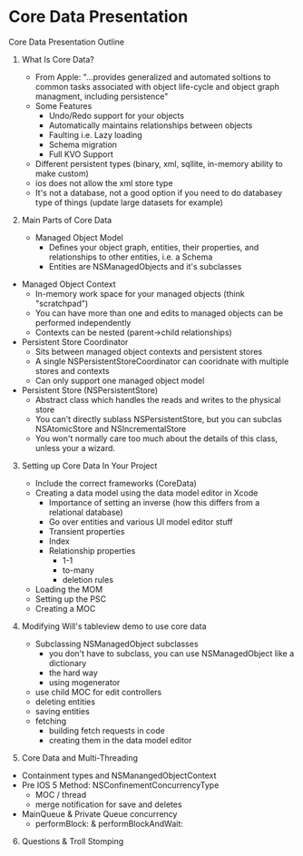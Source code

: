 # Core Data Presentation

Core Data Presentation Outline

1. What Is Core Data?
   - From Apple: "...provides generalized and automated soltions to common tasks associated with object life-cycle
   and object graph managment, including persistence"
   - Some Features
	   - Undo/Redo support for your objects
	   - Automatically maintains relationships between objects
	   - Faulting i.e. Lazy loading
	   - Schema migration
	   - Full KVO Support
   - Different persistent types (binary, xml, sqllite, in-memory ability to make custom) 
	- ios does not allow the xml store type
   - It's not a database, not a good option if you need to do databasey type of things (update large datasets for example)
   
2. Main Parts of Core Data
   - Managed Object Model
	 - Defines your object graph, entities, their properties, and relationships to other entities, i.e. a Schema
	 - Entities are NSManagedObjects and it's subclasses
  - Managed Object Context
	- In-memory work space for your managed objects (think "scratchpad")
	- You can have more than one and edits to managed objects can be performed independently
	- Contexts can be nested (parent->child relationships)
   - Persistent Store Coordinator
	 - Sits between managed object contexts and persistent stores
	 - A single NSPersistentStoreCoordinator can cooridnate with multiple stores and contexts
	 - Can only support one managed object model
   - Persistent Store (NSPersistentStore)
	 - Abstract class which handles the reads and writes to the physical store
	 - You can't directly sublass NSPersistentStore, but you can subclas NSAtomicStore and NSIncrementalStore
	 - You won't normally care too much about the details of this class, unless your a wizard.

3. Setting up Core Data In Your Project
   - Include the correct frameworks (CoreData)
   - Creating a data model using the data model editor in Xcode
	 - Importance of setting an inverse (how this differs from a relational database)
	 - Go over entities and various UI model editor stuff
	 - Transient properties
	 - Index
	 - Relationship properties
	   - 1-1
	   - to-many
	   - deletion rules
   - Loading the MOM
   - Setting up the PSC
   - Creating a MOC

4. Modifying Will's tableview demo to use core data
   - Subclassing NSManagedObject subclasses
	 - you don't have to subclass, you can use NSManagedObject like a dictionary
	 - the hard way
	 - using mogenerator 
   - use child MOC for edit controllers
   - deleting entities
   - saving entities   
   - fetching
	 - building fetch requests in code
	 - creating them in the data model editor
	 
5. Core Data and Multi-Threading
  - Containment types and NSManangedObjectContext
  - Pre IOS 5 Method:  NSConfinementConcurrencyType
	- MOC / thread
	- merge notification for save and deletes
  - MainQueue & Private Queue concurrency
	- performBlock: & performBlockAndWait:
	
6. Questions & Troll Stomping


	
